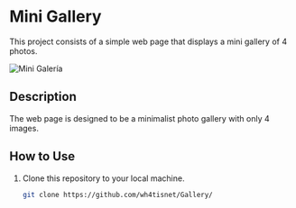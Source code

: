 # Mini Gallery

This project consists of a simple web page that displays a mini gallery of 4 photos.

![Mini Galería](https://github.com/user-attachments/assets/debb8459-cd73-4f0b-9e94-011788f04d47)

## Description

The web page is designed to be a minimalist photo gallery with only 4 images.

## How to Use

1. Clone this repository to your local machine.
   ```bash
   git clone https://github.com/wh4tisnet/Gallery/
